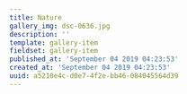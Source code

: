 ```yaml
---
title: Nature
gallery_img: dsc-0636.jpg
description: ''
template: gallery-item
fieldset: gallery-item
published_at: 'September 04 2019 04:23:53'
created_at: 'September 04 2019 04:23:53'
uuid: a5210e4c-d0e7-4f2e-bb46-084045564d39
---
```

